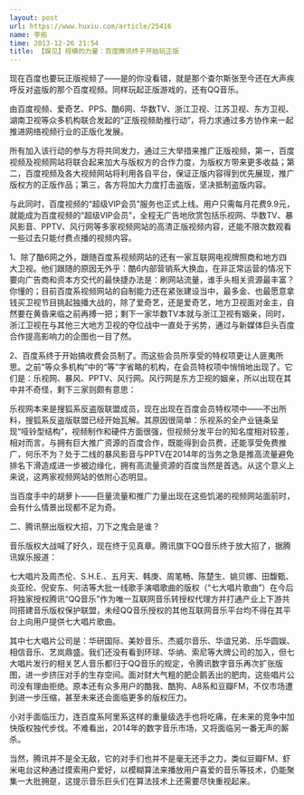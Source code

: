 ```yaml
---
layout: post
url: https://www.huxiu.com/article/25416
name: 李拓
time: 2013-12-26 21:54
title: 【娱见】规模的力量：百度腾讯终于开始玩正版
---
```

现在百度也要玩正版视频了——是的你没看错，就是那个查尔斯张至今还在大声疾呼反对盗版的那个百度视频。同样玩起正版游戏的，还有QQ音乐。

由百度视频、爱奇艺、PPS、酷6网、华数TV、浙江卫视、江苏卫视、东方卫视、湖南卫视等众多机构联合发起的“正版视频助推行动”，将力求通过多方协作来一起推进网络视频行业的正版化发展。

所有加入该行动的参与方将共同发力，通过三大举措来推广正版视频，第一，百度视频及视频网站将联合起来加大与版权方的合作力度，为版权方带来更多收益；第二，百度视频及各大视频网站将利用各自平台，保证正版内容得到优先展现，推广版权方的正版作品；第三，各方将加大力度打击盗版，坚决抵制盗版内容。

与此同时，百度视频的“超级VIP会员”服务也正式上线。用户只需每月花费9.9元，就能成为百度视频的“超级VIP会员”，全程无广告地欣赏包括乐视网、华数TV、暴风影音、PPTV、风行网等多家视频网站的高清正版视频内容，还能不限次数观看一些过去只能付费点播的视频内容。

1、除了酷6网之外，跟随百度系视频网站的还有一家互联网电视牌照商和地方四大卫视。他们跟随的原因无外乎：酷6内部营销系大换血，在非正常运营的情况下要向广告商和资本方交代的最快捷办法是：刷网站流量，谁手头相关资源最丰富？你懂的；目前百度系视频网站的自制能力还在紧张建设当中，最多金、也最愿意拿钱买卫视节目挑起独播大战的，除了爱奇艺，还是爱奇艺，地方卫视面对金主，自然要在黄昏来临之前再搏一把；剩下一家华数TV本就与浙江卫视有姻亲，同时，浙江卫视在与其他三大地方卫视的夺位战中一直处于劣势，通过与新媒体巨头百度合作提高影响力的企图也一目了然。

2、百度系终于开始搞收费会员制了。而这些会员所享受的特权项更让人匪夷所思。之前“等众多机构”中的“等”字省略的机构，在会员特权项中悄悄地出现了。它们是：乐视网、暴风、PPTV、风行网。风行网是东方卫视的姻亲，所以出现在其中并不奇怪，剩下三家则颇有意思：

乐视网本来是搜狐系反盗版联盟成员，现在出现在百度会员特权项中——不出所料，搜狐系反盗版联盟已经开始瓦解。其原因很简单：乐视系的全产业链条呈现“哑铃型结构”，视频制作和硬件方面很强，但视频分发平台的知名度相对较差，相对而言，与拥有巨大推广资源的百度合作，既能得到会员费，还能享受免费推广，何乐不为？处于二线的暴风影音与PPTV在2014年的当务之急是推高流量避免排名下滑造成进一步被边缘化，拥有高流量资源的百度当然是首选。从这个意义上来说，这两家视频网站的依附心态明显。

当百度手中的胡萝卜——巨量流量和推广力量出现在这些饥渴的视频网站面前时，会有什么情景出现都不足为奇。

二、腾讯祭出版权大招，刀下之鬼会是谁？

音乐版权大战喊了好久，现在终于见真章。腾讯旗下QQ音乐终于放大招了，据腾讯娱乐报道：

七大唱片及周杰伦、S.H.E.、五月天、韩庚、周笔畅、陈楚生、姚贝娜、田馥甄、炎亚纶、倪安东、何洁等大批一线歌手演唱歌曲的版权（“七大唱片歌曲”）在今后将独家授权腾讯“QQ音乐”作为唯一互联网音乐转授权代理方并打通产业上下游共同搭建音乐版权保护联盟，未经QQ音乐授权的其他互联网音乐平台均不得在其平台上向用户提供七大唱片歌曲。

其中七大唱片公司是：华研国际、美妙音乐、杰威尔音乐、华谊兄弟、乐华圆娱、相信音乐、艺岚鼎盛。我们还没有看到环球、华纳、索尼等大牌公司的加入，但七大唱片发行的相关艺人音乐都归于QQ音乐的规定，令腾讯数字音乐再次扩张版图，进一步挤压对手的生存空间。面对财大气粗的肥企鹅丢出的肥肉，这些唱片公司没有理由拒绝。原本还有众多用户的酷我、酷狗、A8系和豆瓣FM，不仅市场遭到进一步压缩，甚至未来还会面临更多的版权压力。

小对手面临压力，连百度系阿里系这样的重量级选手也将吃痛，在未来的竞争中加快版权独代步伐。不难看出，2014年的数字音乐市场，又将面临另一番无声的厮杀。

当然，腾讯并不是全无敌，它的对手们也并不是毫无还手之力，类似豆瓣FM、虾米电台这种通过摸索用户爱好，以模糊算法来播放用户喜爱的音乐等技术，仍能聚集一大批拥趸，这提示音乐巨头们在算法技术上还需要尽快重视起来。

